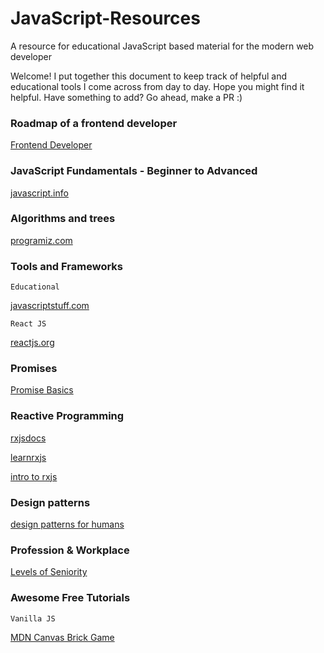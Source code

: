 # JavaScript-Resources
A resource for educational JavaScript based material for the modern web developer

Welcome! I put together this document to keep track of helpful and educational tools I come across from day to day. Hope you might find it helpful. Have something to add? Go ahead, make a PR :)

### Roadmap of a frontend developer 

[Frontend Developer](https://roadmap.sh/frontend)

### JavaScript Fundamentals - Beginner to Advanced 

[javascript.info](https://javascript.info/ )

### Algorithms and trees 

[programiz.com](https://www.programiz.com)

### Tools and Frameworks 

`Educational`

[javascriptstuff.com](https://www.javascriptstuff.com)

`React JS`

[reactjs.org](https://reactjs.org/)

### Promises

[Promise Basics](https://javascript.info/promise-basics)

### Reactive Programming 

[rxjsdocs](https://rxjs-dev.firebaseapp.com/guide/overview)

[learnrxjs](https://www.learnrxjs.io)

[intro to rxjs](https://medium.com/@rossbulat/rxjs-a-simple-introduction-32fb48f52a67)

### Design patterns

[design patterns for humans](https://roadmap.sh/guides/design-patterns-for-humans)

### Profession & Workplace

[Levels of Seniority](https://roadmap.sh/guides/levels-of-seniority)

### Awesome Free Tutorials

`Vanilla JS`

[MDN Canvas Brick Game](https://developer.mozilla.org/en-US/docs/Games/Tutorials/2D_Breakout_game_pure_JavaScript)
